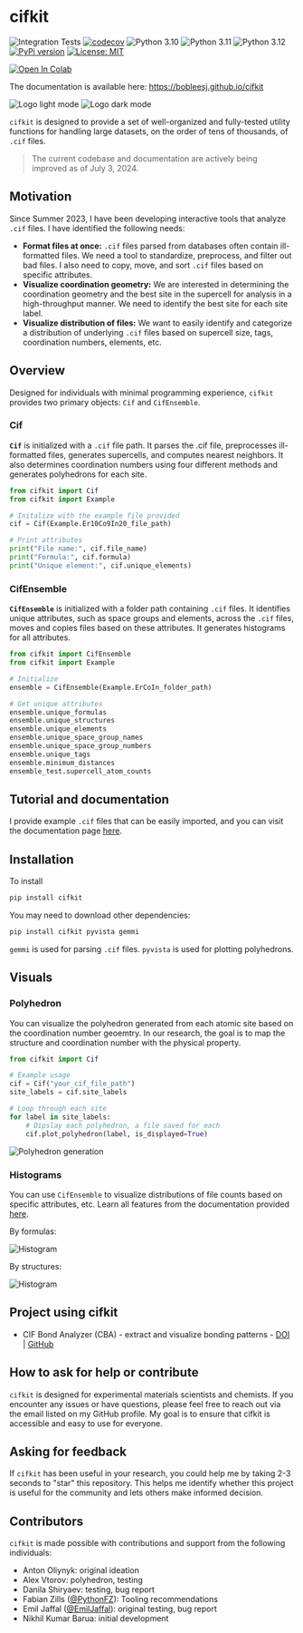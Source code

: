 # cifkit

![Integration Tests](https://github.com/bobleesj/cifkit/actions/workflows/python-run-pytest.yml/badge.svg)
[![codecov](https://codecov.io/gh/bobleesj/cifkit/graph/badge.svg?token=AN2YAC337A)](https://codecov.io/gh/bobleesj/cifkit)
![Python 3.10](https://img.shields.io/badge/python-3.10-blue.svg)
![Python 3.11](https://img.shields.io/badge/python-3.11-blue.svg)
![Python 3.12](https://img.shields.io/badge/python-3.12-blue.svg)
[![PyPi version](https://img.shields.io/pypi/v/cifkit.svg)](https://pypi.python.org/pypi/cifkit)
[![License: MIT](https://img.shields.io/badge/License-MIT-yellow.svg)](https://github.com/bobleesj/cifkit/blob/main/LICENSE)

<!-- Open Codelab with a new tab -->
<a href="https://colab.research.google.com/drive/1mZLFWyYblc2gxRqjP7CejZcUNGbQBzwo#scrollTo=DlB6ZTVaOMpq" target="_blank">
    <img src="https://img.shields.io/badge/Google%20Colab-Open-blue.svg" alt="Open In Colab">
</a>

The documentation is available here: https://bobleesj.github.io/cifkit

![Logo light mode](assets/img/logo-black.png#gh-light-mode-only "cifkit logo light")
![Logo dark mode](assets/img/logo-color.png#gh-dark-mode-only "cifkit logo dark")

`cifkit` is designed to provide a set of well-organized and fully-tested utility functions for handling large datasets, on the order of tens of thousands, of `.cif` files.

> The current codebase and documentation are actively being improved as of July 3, 2024.

## Motivation

Since Summer 2023, I have been developing interactive tools that analyze `.cif` files. I have identified the following needs:

- **Format files at once:** `.cif` files parsed from databases often contain ill-formatted files. We need a tool to standardize, preprocess, and filter out bad files. I also need to copy, move, and sort `.cif` files based on specific attributes.
- **Visualize coordination geometry:** We are interested in determining the coordination geometry and the best site in the supercell for analysis in a high-throughput manner. We need to identify the best site for each site label.
- **Visualize distribution of files:** We want to easily identify and categorize a distribution of underlying `.cif` files based on supercell size, tags, coordination numbers, elements, etc.


## Overview

Designed for individuals with minimal programming experience, `cifkit` provides two primary objects: `Cif` and `CifEnsemble`.

### Cif

**`Cif`** is initialized with a `.cif` file path. It parses the .cif file, preprocesses ill-formatted files, generates supercells, and computes nearest neighbors. It also determines coordination numbers using four different methods and generates polyhedrons for each site.

```python
from cifkit import Cif
from cifkit import Example

# Initalize with the example file provided
cif = Cif(Example.Er10Co9In20_file_path)

# Print attributes
print("File name:", cif.file_name)
print("Formula:", cif.formula)
print("Unique element:", cif.unique_elements)
```

### CifEnsemble

**`CifEnsemble`** is initialized with a folder path containing `.cif` files. It identifies unique attributes, such as space groups and elements, across the `.cif` files, moves and copies files based on these attributes. It generates histograms for all attributes.

```python
from cifkit import CifEnsemble
from cifkit import Example

# Initialize
ensemble = CifEnsemble(Example.ErCoIn_folder_path)

# Get unique attributes
ensemble.unique_formulas
ensemble.unique_structures
ensemble.unique_elements
ensemble.unique_space_group_names
ensemble.unique_space_group_numbers
ensemble.unique_tags
ensemble.minimum_distances
ensemble_test.supercell_atom_counts
```

## Tutorial and documentation

I provide example `.cif` files that can be easily imported, and you can visit the documentation page [here](https://bobleesj.github.io/cifkit/).

## Installation

To install

```bash
pip install cifkit
```

You may need to download other dependencies:

```bash
pip install cifkit pyvista gemmi
```

`gemmi` is used for parsing `.cif` files. `pyvista` is used for plotting polyhedrons.

## Visuals

### Polyhedron

You can visualize the polyhedron generated from each atomic site based on the coordination number geoemtry. In our research, the goal is to map the structure and coordination number with the physical property.

```python
from cifkit import Cif

# Example usage
cif = Cif("your_cif_file_path")
site_labels = cif.site_labels

# Loop through each site
for label in site_labels:
    # Dipslay each polyhedron, a file saved for each
    cif.plot_polyhedron(label, is_displayed=True)
```

![Polyhedron generation](assets/img/ErCoIn_polyhedron.png)

### Histograms

You can use `CifEnsemble` to visualize distributions of file counts based on specific attributes, etc. Learn all features from the documentation provided [here](https://bobleesj.github.io/cifkit/).

By formulas:

![Histogram](assets/img/histogram-formula.png)

By structures:

![Histogram](assets/img/histogram-structure.png)

## Project using cifkit

- CIF Bond Analyzer (CBA) - extract and visualize bonding patterns - [DOI](https://doi.org/10.1016/j.jallcom.2023.173241) | [GitHub](https://github.com/bobleesj/cif-bond-analyzer)

## How to ask for help or contribute

`cifkit` is designed for experimental materials scientists and chemists. If you encounter any issues or have questions, please feel free to reach out via the email listed on my GitHub profile. My goal is to ensure that cifkit is accessible and easy to use for everyone.

## Asking for feedback

If `cifkit` has been useful in your research, you could help me by taking 2-3 seconds to "star" this repository. This helps me identify whether this project is useful for the community and lets others make informed decision.

## Contributors

`cifkit` is made possible with contributions and support from the following individuals:

- Anton Oliynyk: original ideation
- Alex Vtorov: polyhedron, testing
- Danila Shiryaev: testing, bug report
- Fabian Zills ([@PythonFZ](https://github.com/PythonFZ)): Tooling recommendations
- Emil Jaffal ([@EmilJaffal](https://github.com/EmilJaffal)): original testing, bug report
- Nikhil Kumar Barua: initial development
